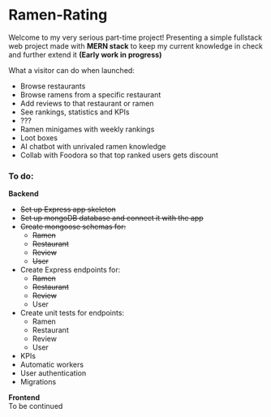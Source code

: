 # Ramen-Rating

Welcome to my very serious part-time project! Presenting a simple fullstack web project made with **MERN stack** to keep my current knowledge in check and further extend it  **(Early work in progress)**  

What a visitor can do when launched:  
* Browse restaurants  
* Browse ramens from a specific restaurant
* Add reviews to that restaurant or ramen
* See rankings, statistics and KPIs
* ???
* Ramen minigames with weekly rankings
* Loot boxes
* AI chatbot with unrivaled ramen knowledge
* Collab with Foodora so that top ranked users gets discount

### To do: ###  
**Backend**  
* ~~Set up Express app skeleton~~
* ~~Set up mongoDB database and connect it with the app~~
* ~~Create mongoose schemas for:~~
  - ~~Ramen~~
  - ~~Restaurant~~
  - ~~Review~~
  - ~~User~~
* Create Express endpoints for:
  - ~~Ramen~~
  - ~~Restaurant~~
  - ~~Review~~
  - User
* Create unit tests for endpoints:
  - Ramen
  - Restaurant
  - Review
  - User
* KPIs
* Automatic workers
* User authentication
* Migrations

**Frontend**  
To be continued
